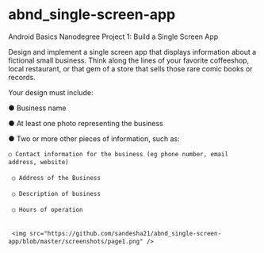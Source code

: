 # abnd_single-screen-app

Android Basics Nanodegree
Project 1: Build a Single Screen App

Design and implement a single screen app that displays information about a fictional small business. Think along the lines of your favorite coffeeshop, local restaurant, or that gem of a store that sells those rare comic books or records.

Your design must include:

● Business name

● At least one photo representing the business

● Two or more other pieces of information, such as:

    ○ Contact information for the business (eg phone number, email address, website)
  
     ○ Address of the Business
  
     ○ Description of business
  
     ○ Hours of operation
     
     
     <img src="https://github.com/sandesha21/abnd_single-screen-app/blob/master/screenshots/page1.png" />
